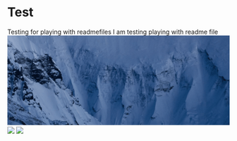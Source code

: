 # Test
Testing for playing with readmefiles
I am testing playing with readme file![](Testfolder/Animation.gif)
![](Assets/Animation.gif)
![](Assets/Dashboard.gif)

